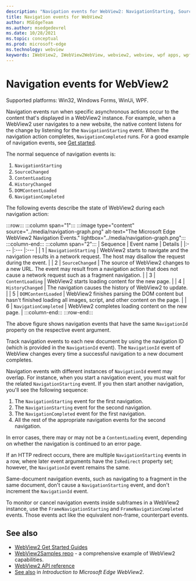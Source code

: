 ```yaml
---
description: "Navigation events for WebView2: NavigationStarting, SourceChanged, ContentLoading, HistoryChanged, DOMContentLoaded, and NavigationCompleted."
title: Navigation events for WebView2
author: MSEdgeTeam
ms.author: msedgedevrel
ms.date: 10/28/2021
ms.topic: conceptual
ms.prod: microsoft-edge
ms.technology: webview
keywords: IWebView2, IWebView2WebView, webview2, webview, wpf apps, wpf, edge, ICoreWebView2, ICoreWebView2Host, browser control, edge html
---
```

# Navigation events for WebView2

Supported platforms: Win32, Windows Forms, WinUi, WPF.

Navigation events run when specific asynchronous actions occur to the content that's displayed in a WebView2 instance.  For example, when a WebView2 user navigates to a new website, the native content listens for the change by listening for the `NavigationStarting` event.  When the navigation action completes, `NavigationCompleted` runs.  For a good example of navigation events, see [Get started](../index.md#get-started).

<!--todo:  Move the relevant information out of the get started guide to better focus the content and leave the most concise elements in the get started guide.  -->

The normal sequence of navigation events is:
1. `NavigationStarting`
1. `SourceChanged`
1. `ContentLoading`
1. `HistoryChanged`
1. `DOMContentLoaded`
1. `NavigationCompleted`

The following events describe the state of WebView2 during each navigation action:

:::row:::
   :::column span="1":::
      :::image type="content" source="../media/navigation-graph.png" alt-text="The Microsoft Edge WebView2 Navigation Events." lightbox="../media/navigation-graph.png":::
   :::column-end:::
   :::column span="2":::
      | Sequence | Event name | Details |
      |:--- |:--- |:--- |
      | 1 | `NavigationStarting` |  WebView2 starts to navigate and the navigation results in a network request.  The host may disallow the request during the event. |
      | 2 | `SourceChanged` |  The source of WebView2 changes to a new URL.  The event may result from a navigation action that does not cause a network request such as a fragment navigation. |
      | 3 | `ContentLoading` |  WebView2 starts loading content for the new page. |
      | 4 | `HistoryChanged` |  The navigation causes the history of WebView2 to update. |
      | 5 | `DOMContentLoaded` |  WebView2 finishes parsing the DOM content but hasn't finished loading all images, script, and other content on the page. |
      | 6 | `NavigationCompleted` |  WebView2 completes loading content on the new page. |
   :::column-end:::
:::row-end:::

The above figure shows navigation events that have the same `NavigationId` property on the respective event argument.

Track navigation events to each new document by using the navigation ID (which is provided in the `NavigationId` event).  The `NavigationId` event of WebView changes every time a successful navigation to a new document completes.

Navigation events with different instances of `NavigationId` event may overlap.  For instance, when you start a navigation event, you must wait for the related `NavigationStarting` event.  If you then start another navigation, you'll see the following sequence:
1. The `NavigationStarting` event for the first navigation.
1. The `NavigationStarting` event for the second navigation.
1. The `NavigationCompleted` event for the first navigation.
1. All the rest of the appropriate navigation events for the second navigation.

In error cases, there may or may not be a `ContentLoading` event, depending on whether the navigation is continued to an error page.

If an HTTP redirect occurs, there are multiple `NavigationStarting` events in a row, where later event arguments have the `IsRedirect` property set; however, the `NavigationId` event remains the same.

Same-document navigation events, such as navigating to a fragment in the same document, don't cause a `NavigationStarting` event, and don't increment the `NavigationId` event.

To monitor or cancel navigation events inside subframes in a WebView2 instance, use the `FrameNavigationStarting` and `FrameNavigationCompleted` events.  Those events act like the equivalent non-frame, counterpart events.


<!-- ====================================================================== -->
## See also

*  [WebView2 Get Started Guides](../index.md#get-started)
*  [WebView2Samples repo](https://github.com/MicrosoftEdge/WebView2Samples) - a comprehensive example of WebView2 capabilities.
*  [WebView2 API reference](/dotnet/api/microsoft.web.webview2.wpf.webview2)
*  [See also](../index.md#see-also) in _Introduction to Microsoft Edge WebView2_.
